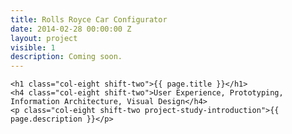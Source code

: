```yaml
---
title: Rolls Royce Car Configurator
date: 2014-02-28 00:00:00 Z
layout: project
visible: 1
description: Coming soon.
---
```


<div id="project-page" class="rr-banner banner"><div class="heading-section"></div></div>

<div class="wrapper project-wrapper">
	
	<h1 class="col-eight shift-two">{{ page.title }}</h1>
	<h4 class="col-eight shift-two">User Experience, Prototyping, Information Architecture, Visual Design</h4>
	<p class="col-eight shift-two project-study-introduction">{{ page.description }}</p>

</div>
